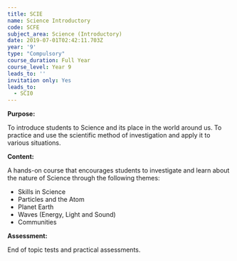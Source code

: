 ```yaml
---
title: SCIE
name: Science Introductory
code: SCFE
subject_area: Science (Introductory)
date: 2019-07-01T02:42:11.703Z
year: '9'
type: "Compulsory"
course_duration: Full Year
course_level: Year 9
leads_to: ''
invitation only: Yes
leads_to:
  - SCI0
---
```

**Purpose:**

To introduce students to Science and its place in the world around us. To practice and use the scientific method of investigation and apply it to various situations.


**Content:**

A hands-on course that encourages students to investigate and learn about the nature of Science through the following themes:
- Skills in Science
- Particles and the Atom
- Planet Earth
- Waves (Energy, Light and Sound)
- Communities

**Assessment:**

End of topic tests and practical assessments.
